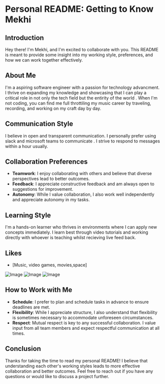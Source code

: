 # Personal README: Getting to Know Mekhi

## Introduction
Hey there! I'm Mekhi, and I'm excited to collaborate with you. This README is meant to provide some insight into my working style, preferences, and how we can work together effectively.

## About Me
I'm a aspiring software engineer with a passion for technology advancment. I thrive on expanding my knowledge and showcasing that I can play a critical role in not only the tech field but the entirity of the world . When I'm not coding, you can find me full throttiling my music career by traveling, recording, and working on my craft day by day.

## Communication Style
I believe in open and transparent communication. I personally prefer using slack and microsoft teams to communicate . I strive to respond to messages within a hour usually.

## Collaboration Preferences
- **Teamwork**: I enjoy collaborating with others and believe that diverse perspectives lead to better outcomes.
- **Feedback**: I appreciate constructive feedback and am always open to suggestions for improvement.
- **Autonomy**: While I value collaboration, I also work well independently and appreciate autonomy in my tasks.

## Learning Style
I'm a hands-on learner who thrives in environments where I can apply new concepts immediately. I learn best through video tutorials and working directly with whoever is teaching whilst recieving live feed back.

## Likes
- [Music, video games, movies,space]

![Image](https://i1.sndcdn.com/avatars-96gqty0EGZSsh4pQ-dJogPg-t240x240.jpg)
![Image](https://www.leetdesk.com/_next/image?url=https%3A%2F%2Fimages.prismic.io%2Fleetdesk%2F37888785-fa43-4243-ae48-2a9ca2f35ff0_atmosphaerisches-gamer-zimmer.jpg%3Fauto%3Dcompress%2Cformat&w=3840&q=75)
![Image](https://cdn.mos.cms.futurecdn.net/9UmWCbyxpKaEGXjwFG7dXo-1200-80.jpg)


## How to Work with Me
- **Schedule**: I prefer to plan and schedule tasks in advance to ensure deadlines are met.
- **Flexibility**: While I appreciate structure, I also understand that flexibility is sometimes necessary to accommodate unforeseen circumstances.
- **Respect**: Mutual respect is key to any successful collaboration. I value input from all team members and expect respectful communication at all times.

## Conclusion
Thanks for taking the time to read my personal README! I believe that understanding each other's working styles leads to more effective collaboration and better outcomes. Feel free to reach out if you have any questions or would like to discuss a project further.
